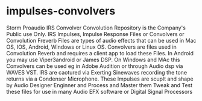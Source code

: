 # impulses-convolvers
Storm Proaudio IRS Convolver Convolution Repository is the Company's Public use Only.
IRS Impulses, Impulse Response Files or Convolvers or Convolution Freverb Files are types of audio effects 
that can be used in Mac OS, IOS, Android, Windows or Linux OS. Convolvers are files used in
Convolution Reverb and requires a client app to load these Files. In Android you may use Viper3android or James DSP.
On Windows and MAc this Convolvers can be used eg in Adobe Audition or through Audio dsp via WAVES VST.
IRS are caotured via Exerting Sinewaves recording the tone returns via a Condenser Microphone.
These Impulses are scuplt and shape by Audio Designer Enginner and Process and Master them Tweak and Test these files
for use in many Audio EFX software or Digital Signal Processors
